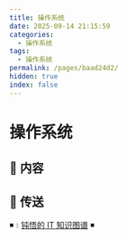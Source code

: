 ```yaml
---
title: 操作系统
date: 2025-09-14 21:15:59
categories:
  - 操作系统
tags:
  - 操作系统
permalink: /pages/baad24d2/
hidden: true
index: false
---
```


# 操作系统

## 📖 内容

## 🚪 传送

◾ 💧 [钝悟的 IT 知识图谱](https://dunwu.github.io/waterdrop/) ◾